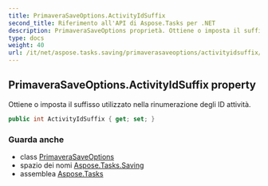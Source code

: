 ```yaml
---
title: PrimaveraSaveOptions.ActivityIdSuffix
second_title: Riferimento all'API di Aspose.Tasks per .NET
description: PrimaveraSaveOptions proprietà. Ottiene o imposta il suffisso utilizzato nella rinumerazione degli ID attività.
type: docs
weight: 40
url: /it/net/aspose.tasks.saving/primaverasaveoptions/activityidsuffix/
---
```

## PrimaveraSaveOptions.ActivityIdSuffix property

Ottiene o imposta il suffisso utilizzato nella rinumerazione degli ID attività.

```csharp
public int ActivityIdSuffix { get; set; }
```

### Guarda anche

* class [PrimaveraSaveOptions](../)
* spazio dei nomi [Aspose.Tasks.Saving](../../primaverasaveoptions/)
* assemblea [Aspose.Tasks](../../../)


